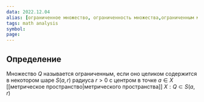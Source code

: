 ```yaml
---
data: 2022.12.04
alias: [ограниченное множество, ограниченность множества,ограниченным множеством]
tags: math analysis
symbol:
page:
---
```

## Определение
Множество $Q$ называется ограниченным, если оно целиком содержится в некотором шаре $S(a, r)$ радиуса $r > 0$ с центром в точке $a \in X$ [[метрическое пространство|метрического пространства]] $X : Q \subset S(a,r)$ 